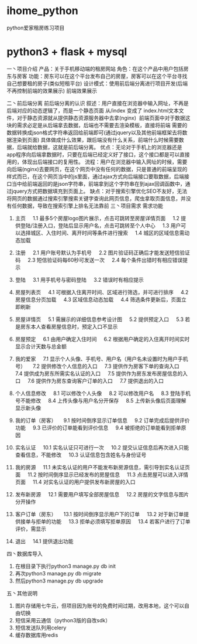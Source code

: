 # ihome_python
python爱家租房练习项目
# python3 + flask + mysql
一丶项目介绍
产品：关于手机移动端的租房网站
角色：在这个产品中用户包括房东与房客
功能：房东可以在这个平台发布自己的房屋，房客可以在这个平台寻找自己想要租的房子(类似短租平台)
设计模式：使用前后端分离进行项目开发(后端不再控制前端的效果展示)
前端效果展示


二丶前后端分离
前后端分离的认识
叙述：用户直接在浏览器中输入网址，不再是后端对应的动态逻辑了，而是一个静态页面
从/index 变成了 index.html文本文件，对于静态资源就从提供静态资源服务器中去拿(nginx) 
前端页面中对于数据这块的需求必定是从后端拿去数据，后端也不需要去渲染模板，直接将前端
需要的数据转换成json格式字符串返回给前端即可(通过jquery以及其他前端框架去将数据渲染到页面)
具体做成什么效果，跟后端没有什么关系，前端什么时候需要数据，后端就给数据，这就是前后端分离。
优点：无论对于手机上的浏览器还是app程序向后端拿数据时，只要在后端已经定义好了接口，这个接口都是可以直接用的，体现出后端接口的复用性。
流程：用户在浏览器中输入网址的时候，需要向后端(nginx)去要网页，在这个网页中没有任何的数据，只是普通的前端呈现的样式而已，在这个网页当中的js里面，通过ajax方式向后端接口要取数据，后端接口当中给前端返回的是json字符串，前端拿到这个字符串在到ajax回调函数中，通过jquery方式把数据填充到页面上。
缺点：对于搜索引擎优化SEO不友好，无法将网页的数据通过搜索引擎搜索关键字查询此网页信息，爬虫拿取页面信息，并没有任何数据，导致在搜索引擎上排名无法靠前
三丶项目需求
需求功能

1. 主页
    1.1 最多5个房屋logo图片展示，点击可跳转至房屋详情页面
    1.2 提供登陆/注册入口，登陆后显示用户名，点击可跳转至个人中心
    1.3 用户可以选择城区、入住时间、离开时间等条件进行搜索
    1.4 城区的区域信息需动态加载

2. 注册
    2.1 用户账号默认为手机号
    2.2 图片验证码正确后才能发送短信验证码
    2.3 短信验证码每60秒可发送一次
    2.4 每个条件出错时有相应错误提示

3. 登陆
    3.1 用手机号与密码登陆
    3.2 错误时有相应提示

4. 房屋列表页
    4.1 可根据入住离开时间、区域进行筛选，并可进行排序
    4.2 房屋信息分页加载
    4.3 区域信息动态加载
    4.4 筛选条件更新后，页面立即刷新

5. 房屋详情页
    5.1 需展示的详细信息参考设计图
    5.2 提供预定入口
    5.3 若是房东本人查看房屋信息时，预定入口不显示

6. 房屋预定
    6.1 由用户确定入住时间
    6.2 根据用户确定的入住离开时间实时显示合计天数与总金额

7. 我的爱家
    7.1 显示个人头像、手机号、用户名（用户名未设置时为用户手机号）
    7.2 提供修改个人信息的入口
    7.3 提供作为房客下单的查询入口
    7.4 提供成为房东所需实名认证的入口
    7.5 提供作为房东发布房屋信息的入口
    7.6 提供作为房东查询客户订单的入口
    7.7 提供退出的入口

8. 个人信息修改
    8.1 可以修改个人头像
    8.2 可以修改用户名
    8.3 登陆手机号不能修改
    8.4 上传头像与用户名分开保存
    8.5 上传新头像后页面理解显示新头像

9. 我的订单（房客）
    9.1 按时间倒序显示订单信息
    9.2 订单完成后提供评价功能
    9.3 已评价的订单能看到评价信息
    9.4 被拒绝的订单能看到拒单原因

10. 实名认证
    10.1 实名认证只可进行一次
    10.2 提交认证信息后再次进入只能查看信息，不能修改
    10.3 认证信息包含姓名与身份证号

11. 我的房源
    11.1 未实名认证的用户不能发布新房源信息，需引导到实名认证页面
    11.2 按时间倒序显示已经发布的房屋信息
    11.3 点击房屋可以进入详情页面
    11.4 对实名认证的用户提供发布新房屋的入口

12. 发布新房源
    12.1 需要用户填写全部房屋信息
    12.2 房屋的文字信息与图片分开操作

13. 客户订单（房东）
    13.1 按时间倒序显示用户下的订单
    13.2 对于新订单提供接单与拒单的功能
    13.3 拒单必须填写拒单原因
    13.4 若客户进行了订单评价，需显示

14. 退出
    14.1 提供退出功能
    
四丶数据库导入
1. 在根目录下执行python3 manage.py db init
2. 再次python3 manage.py db migrate
3. 然后python3 manage.py db upgrade

五丶其他说明
1. 图片存储用七牛云，但项目因为账号的免费时间过期，改用本地，这个可以自由切换
2. 短信采用云通信（python3版的自改sdk）
3. 短信发送队列用celery
4. 缓存数据库用redis
